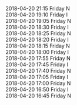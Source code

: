 2018-04-20 21:15 Friday  N  
2018-04-20 19:10 Friday  I  
2018-04-20 19:05 Friday  N  
2018-04-20 18:30 Friday  I  
2018-04-20 18:25 Friday  N  
2018-04-20 18:20 Friday  I  
2018-04-20 18:15 Friday  N  
2018-04-20 18:00 Friday  I  
2018-04-20 17:55 Friday  N  
2018-04-20 17:45 Friday  I  
2018-04-20 17:40 Friday  N  
2018-04-20 17:05 Friday  I  
2018-04-20 17:00 Friday  N  
2018-04-20 16:50 Friday  I  
2018-04-20 16:45 Friday  N  
